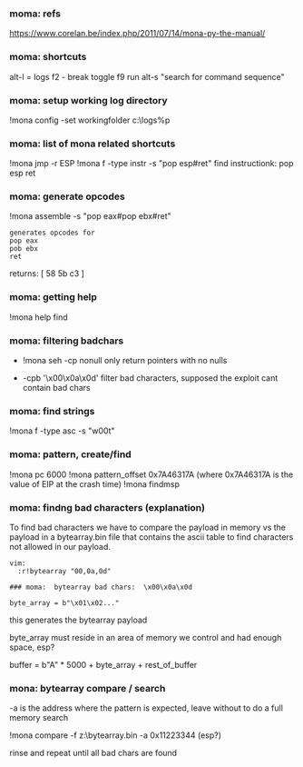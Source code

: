 ### moma: refs

  https://www.corelan.be/index.php/2011/07/14/mona-py-the-manual/

### moma: shortcuts
  alt-l = logs
  f2 - break toggle
  f9 run
  alt-s "search for command sequence"

### moma: setup working log directory

!mona config -set workingfolder c:\logs\%p

### moma: list of mona related shortcuts

  !mona jmp -r ESP
  !mona f -type instr -s "pop esp#ret"
    find instructionk:
      pop esp
      ret

### moma: generate opcodes

  !mona assemble -s "pop eax#pop ebx#ret"

    generates opcodes for
    pop eax
    pob ebx
    ret
  returns:  [ 58 5b c3 ]

### moma:  getting help

  !mona help find

### moma:  filtering badchars

* !mona seh -cp nonull
  only return pointers with no nulls

* -cpb '\x00\x0a\x0d'
  filter bad characters, supposed the exploit cant contain bad chars

### moma:  find strings

!mona f -type asc -s "w00t"

### moma:  pattern, create/find

!mona pc 6000
!mona pattern_offset 0x7A46317A (where 0x7A46317A is the value of EIP at the crash time)
!mona findmsp


### moma:  findng bad characters (explanation)

To find bad characters we have to compare the payload in memory vs the payload
in a bytearray.bin file that contains the ascii table to find characters not
allowed in our payload.



```
vim:
  :r!bytearray "00,0a,0d"

### moma:  bytearray bad chars:  \x00\x0a\x0d

byte_array = b"\x01\x02..."

```
this generates the bytearray payload

byte_array must reside in an area of memory we control and had enough space, esp?

buffer = b"A" * 5000 + byte_array + rest_of_buffer

### mona: bytearray compare / search

-a is the address where the pattern is expected, leave without to do a full memory search

!mona compare -f z:\bytearray.bin -a 0x11223344 (esp?)

rinse and repeat until all bad chars are found

